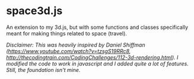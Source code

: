 # space3d.js
An extension to my 3d.js, but with some functions and classes specifically meant for making things related to space (travel).

*Disclaimer:
This was heavily inspired by Daniel Shiffman (https://www.youtube.com/watch?v=tzsgS19RRc8, http://thecodingtrain.com/CodingChallenges/112-3d-rendering.html). I modified the code to work in javascript and I added quite a lot of features. Still, the foundation isn't mine.*

